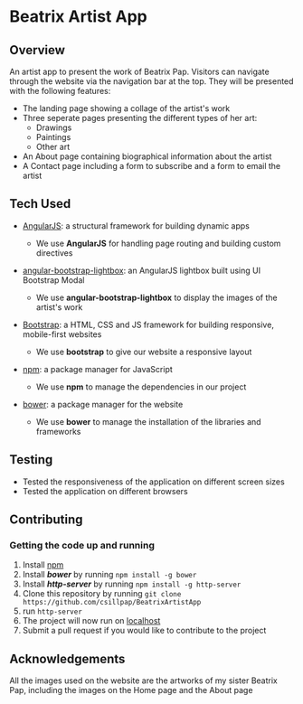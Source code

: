 # Beatrix Artist App

## Overview

An artist app to present the work of Beatrix Pap. Visitors can navigate through the website via the navigation bar at the top. They will be presented with the following features:

- The landing page showing a collage of the artist's work
- Three seperate pages presenting the different types of her art:
	- Drawings
	- Paintings
	- Other art
- An About page containing biographical information about the artist
- A Contact page including a form to subscribe and a form to email the artist

## Tech Used

- [AngularJS](https://angularjs.org/): a structural framework for building dynamic apps
	- We use **AngularJS** for handling page routing and building custom directives
	
- [angular-bootstrap-lightbox](https://github.com/compact/angular-bootstrap-lightbox): an AngularJS lightbox built using UI Bootstrap Modal
	- We use **angular-bootstrap-lightbox** to display the images of the artist's work

- [Bootstrap](http://getbootstrap.com/): a HTML, CSS and JS framework for building responsive, mobile-first websites
	- We use **bootstrap** to give our website a responsive layout
	
- [npm](https://www.npmjs.com/): a package manager for JavaScript
	- We use **npm** to manage the dependencies in our project
	
- [bower](https://bower.io/): a package manager for the website
	- We use **bower** to manage the installation of the libraries and frameworks
	
## Testing
- Tested the responsiveness of the application on different screen sizes
- Tested the application on different browsers
	
## Contributing

### Getting the code up and running

1. Install [npm](https://www.npmjs.com/)
2. Install ***bower*** by running ```npm install -g bower```
3. Install ***http-server*** by running ```npm install -g http-server```
4. Clone this repository by running ```git clone https://github.com/csillpap/BeatrixArtistApp```
5. run ```http-server```
6. The project will now run on [localhost](http://127.0.0.1:8000)
7. Submit a pull request if you would like to contribute to the project

## Acknowledgements

All the images used on the website are the artworks of my sister Beatrix Pap, including the images on the Home page and the About page

